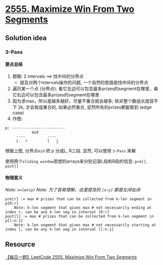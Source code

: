 # [2555. Maximize Win From Two Segments](https://leetcode.com/problems/maximize-win-from-two-segments/description/)

## Solution idea

### 3-Pass

#### 要点总结
1. 题眼: 2 intervals ==> 找中间的分界点
    * 提及对两个intervals操作的问题, 一个自然的思路是找中间的分界点
2. 遍历某一个点 (分界点): 看它左边可以包含最多prizes的segment在哪里，看它右边可以包含最多prizes的segment在哪里
3. 因为求max，所以是越多越好，尽量不重合就会越多; 除非整个数组长度容不下 2k, 才会取成重合的, 如果必然重合, 显然所有的prizes都能取到 (edge case)
4. 作图:
```
p: ------------------------
            mid
     ----          ----
     i   r         l   j
```
根据上图, 分界点`mid` 把 p 分成L, R三段. 显然, 可以使用 `3-Pass` 来解

使用两个`sliding window`思想的arrays来分别记录L段和R段的信息: `pre[]`, `post[]`

#### 物理意义
*Note: `n=len(p)`*
*Note: 为了容易理解，这里提及的 `[x:y]` 都是左闭右闭*
```
pre[r] := max # prizes that can be collected from k-len segment in p[0:r]
    Note: k-len segment that gives max # not necessarily ending at index r, can be any k-len seg in interval [0:r]
post[l] := max # prizes that can be collected from k-len segment in p[l:n-1]
    Note: k-len segment that gives max # not necessarily starting at index l, can be any k-len seg in interval [l:n-1]
```

## Resource

[【每日一题】LeetCode 2555. Maximize Win From Two Segments](https://www.youtube.com/watch?v=0Tjuy464sP8&ab_channel=HuifengGuan)